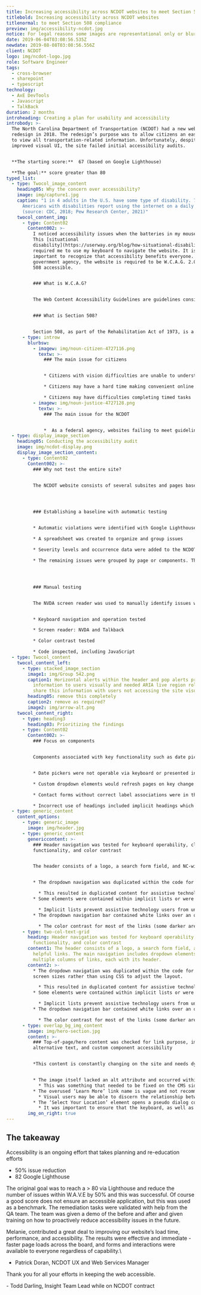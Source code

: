 ```yaml
---
title: Increasing accessibility across NCDOT websites to meet Section 508 compliance
titlebold: Increasing accessibility across NCDOT websites
titlenormal: to meet Section 508 compliance
preview: img/accessibility-ncdot.jpg
notice: For legal reasons some images are representational only or blurred
date: 2019-06-04T03:08:56.535Z
newdate: 2019-08-08T03:08:56.556Z
client: NCDOT
logo: img/ncdot-logo.jpg
role: Software Engineer
tags:
  - cross-browser
  - sharepoint
  - typescript
technology:
  - AxE DevTools
  - Javascript
  - TalkBack
duration: 2 months
introheading: Creating a plan for usability and accessibility
introbody: >-
  The North Carolina Department of Transportation (NCDOT) had a new website
  redesign in 2018. The redesign’s purpose was to allow citizens an easier way
  to view all transportation-related information. Unfortunately, despite an
  improved visual UI, the site failed initial accessibility audits.


  **The starting score:**  67 (based on Google Lighthouse)

  **The goal:** score greater than 80
typed_list:
  - type: Twocol_image_content
    heading05: Why the concern over accessibility?
    image: img/capture1.jpg
    caption: "1 in 4 adults in the U.S. have some type of disability. 75% of
      Americans with disabilities report using the internet on a daily basis.
      (source: CDC, 2018; Pew Research Center, 2021)"
    twocol_content_img:
      - type: Content02
        Content002: >-
          I noticed accessibility issues when the batteries in my mouse died.
          This [situational
          disability](https://userway.org/blog/how-situational-disabilities-impact-us-all)
          required me to use my keyboard to navigate the website. It is
          important to recognize that accessibility benefits everyone. As a
          government agency, the website is required to be W.C.A.G. 2.0/Section
          508 accessible.


          ### What is W.C.A.G?


          The Web Content Accessibility Guidelines are guidelines considered to be the benchmark for accessibility compliance.


          ### What is Section 508?


          Section 508, as part of the Rehabilitation Act of 1973, is a law that requires government agencies to provide access to web and non-web electronic content to people with disabilities. 
      - type: introw
        blurbsw:
          - imagew: img/noun-citizen-4727116.png
            textw: >-
              ### The main issue for citizens


              * Citizens with vision difficulties are unable to understand important safety and legal announcements

              * Citizens may have a hard time making convenient online transactions

              * Citizens may have difficulties completing timed tasks
          - imagew: img/noun-justice-4727128.png
            textw: >-
              ### The main issue for the NCDOT


              *  As a federal agency, websites failing to meet guidelines can lead to lawsuits and loss of citizen trust
  - type: display_image_section
    heading05: Conducting the accessibility audit
    image: img/ncdot-display.png
    display_image_section_content:
      - type: Content02
        Content002: >-
          ### Why not test the entire site?


          The NCDOT website consists of several subsites and pages based on templates and reusable components. Sites like this are constantly adding new content but rarely change the underlying CMS structure. By identifying a representative set of pages the audit process takes less time and is more effective.




          ### Establishing a baseline with automatic testing


          * Automatic violations were identified with Google Lighthouse, Axe DevTools chrome extension, and the W.A.V.E. (web accessibility evaluation tool) extension

          * A spreadsheet was created to organize and group issues

          * Severity levels and occurrence data were added to the NCDOT ticketing system

          * The remaining issues were grouped by page or components. They were assigned an individual severity and discussed with the web department lead




          ### Manual testing


          The NVDA screen reader was used to manually identify issues with the information hierarchy and custom elements. Web extensions were utilized for hard-to-identify issues.


          * Keyboard navigation and operation tested

          * Screen reader: NVDA and Talkback

          * Color contrast tested

          * Code inspected, including JavaScript
  - type: Twocol_content
    twocol_content_left:
      - type: stacked_image_section
        image1: img/Group 542.png
        caption1: Horizontal alerts within the header and pop alerts provided imporant
          information to users visually and needed ARIA live region roles to
          share this information with users not accessing the site visually.
        heading05: remove this completely
        caption2: remove as required?
        image2: img/arrow-alt.png
    twocol_content_right:
      - type: heading3
        heading03: Prioritizing the findings
      - type: Content02
        Content002: >-
          ### Focus on components


          Components associated with key functionality such as date pickers and dynamically populated dropdowns received prioritization. This also included custom controls which have a native alternative that is often replaced in favor of less accessible, but visually branded elements.


          * Date pickers were not operable via keyboard or presented instances of keyboard traps

          * Custom dropdown elements would refresh pages on key change when cycling through options

          * Contact forms without correct label associations were in the footer of every page

          * Incorrect use of headings included implicit headings which contained no meaning in HTML syntax and skips in heading elements which disrupt a screen reader's ability to parse content
  - type: generic_content
    content_options:
      - type: generic_image
        image: img/header.jpg
      - type: generic_content
        genericcontent: >-
          ### Header navigation was tested for keyboard operability, clarity of
          functionality, and color contrast


          The header consists of a logo, a search form field, and NC-wide helpful links. The main navigation includes dropdown elements of multiple columns of links, each with its header.


          * The dropdown navigation was duplicated within the code for multiple screen sizes rather than using CSS to adjust the layout.

            * This resulted in duplicated content for assistive technology users. Link purpose was lost and users could become confused. Additionally, the additional content acted as further navigation barriers for keyboard users.
          * Some elements were contained within implicit lists or were non-standard rather than native controls.

            * Implicit lists prevent assistive technology users from understanding information relationships. Custom elements, if improperly coded, do not allow screen reader users to activate them.
          * The dropdown navigation bar contained white links over an orange background-image

            * The color contrast for most of the links (some darker areas passed contrast) did not pass the WCAG recommendation of 4.5:1. Low-vision users would have difficulty reading the content.
      - type: two-col-text-grid
        heading: Header navigation was tested for keyboard operability, clarity of
          functionality, and color contrast
        content1: The header consists of a logo, a search form field, and NC-wide
          helpful links. The main navigation includes dropdown elements of
          multiple columns of links, each with its header.
        content2: >-
          * The dropdown navigation was duplicated within the code for multiple
          screen sizes rather than using CSS to adjust the layout.

            * This resulted in duplicated content for assistive technology users. Link purpose was lost and users could become confused. Additionally, the additional content acted as further navigation barriers for keyboard users.
          * Some elements were contained within implicit lists or were non-standard rather than native controls.

            * Implicit lists prevent assistive technology users from understanding information relationships. Custom elements, if improperly coded, do not allow screen reader users to activate them.
          * The dropdown navigation bar contained white links over an orange background-image

            * The color contrast for most of the links (some darker areas passed contrast) did not pass the WCAG recommendation of 4.5:1. Low-vision users would have difficulty reading the content.
      - type: overlap_bg_img_content
        image: img/hero-section.jpg
        content: >-
          ### Top-of-page/hero content was checked for link purpose, image
          alternative text, and custom component accessibility


          *This content is constantly changing on the site and needs dynamic implementation. The content consists of a full-width image, white text and a learn more link within a translucent background overlaid on the image. A location form component is located in the top right.* 


          * The image itself lacked an alt attribute and occurred within a section of constantly updating CMS content
            * This was something that needed to be fixed on the CMS side of things as alt attributes were not included in the compiled code. Alt text inclusion would still need to be entered manually so the possibility of the alt text being non-compliant remains an issue.
          * The overused ‘Learn More’ link name is vague and not recommended in most situations
            * Visual users may be able to discern the relationship between paragraph content and link purpose, but screen reader users may access link names separate from their surrounding content. Vague names do not help a user understand the purpose.
          * The ‘Select Your Location’ element opens a pseudo dialog containing a third-party auto-complete input and a current location button
            * It was important to ensure that the keyboard, as well as screen reader users, could operate the control and understand it. Since this element was not within NCDOT’s codebase any accessibility changes would need to be resourced or the element re-written internally.
        img_on_right: true
---
```

## The takeaway

Accessibility is an ongoing effort that takes planning and re-education efforts

* 50% issue reduction
* 82 Google Lighthouse



The original goal was to reach a > 80 via Lighthouse and reduce the number of issues within W.A.V.E by 50% and this was successful. Of course a good score does not ensure an accessible application, but this was used as a benchmark. The remediation tasks were validated with help from the QA team. The team was given a demo of the before and after and given training on how to proactively reduce accessibility issues in the future.



Melanie, contributed a great deal to improving our website’s load time, performance, and accessibility. The results were effective and immediate - faster page loads across the board, and forms and interactions were available to everyone regardless of capability.\
- Patrick Doran, NCDOT UX and Web Services Manager



Thank you for all your efforts in keeping the web accessible.

\- Todd Darling, Insight Team Lead while on NCDOT contract